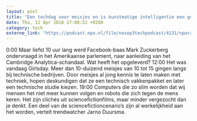 ```yaml
---
layout: post
title: "Een techdag voor meisjes en is kunstmatige intelligentie een gevaar voor de mensheid?"
date: Thu, 12 Apr 2018 17:08:52 +0200
category: tech
externe_link: "https://podcast.npo.nl/file/nosop3techpodcast/4131/nporadio1_nosop3techpodcast_20180412_een-techdag-voor-meisjes-en-is-kunstmatige-intelligentie-een-gevaar-voor-de-mensheid.mp3"
---
```


0:00 Maar liefst 10 uur lang werd Facebook-baas Mark Zuckerberg ondervraagd in het Amerikaanse parlement, naar aanleiding van het Cambridge Analytica-schandaal. Wat heeft het opgeleverd?
12:00 Het was vandaag Girlsday. Meer dan 10-duizend meisjes van 10 tot 15 gingen langs bij technische bedrijven. Door meisjes al jong kennis te laten maken met techniek, hopen deskundigen dat ze een technisch vakkenpakket en later een technische studie kiezen.
19:00 Computers die zo slim worden dat wij mensen het niet meer kunnen volgen en robots die zich tegen de mens keren. Het zijn clichés uit sciencefictionfilms, maar minder vergezocht dan je denkt. Een deel van de sciencefictioncenario’s zijn al werkelijkheid aan het worden, vertelt trendwatcher Jarno Duursma.<img src="http://feeds.feedburner.com/~r/nosop3-tech-podcast/~4/OX07dCvGUS8" height="1" width="1" alt=""/>
